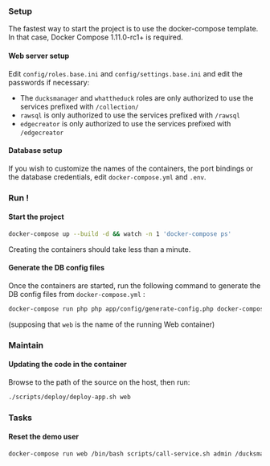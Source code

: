 ### Setup

The fastest way to start the project is to use the docker-compose template. In that case, Docker Compose 1.11.0-rc1+ is required.

#### Web server setup

Edit `config/roles.base.ini` and `config/settings.base.ini` and edit the passwords if necessary:
* The `ducksmanager` and `whattheduck` roles are only authorized to use the services prefixed with `/collection/`
* `rawsql` is only authorized to use the services prefixed with `/rawsql`
* `edgecreator` is only authorized to use the services prefixed with `/edgecreator`

#### Database setup

If you wish to customize the names of the containers, the port bindings or the database credentials, edit `docker-compose.yml` and `.env`.

### Run !

#### Start the project

```bash
docker-compose up --build -d && watch -n 1 'docker-compose ps'
```

Creating the containers should take less than a minute. 

#### Generate the DB config files

Once the containers are started, run the following command to generate the DB config files from `docker-compose.yml` :
```bash
docker-compose run php php app/config/generate-config.php docker-compose.yml .env
```
(supposing that `web` is the name of the running Web container)


### Maintain

#### Updating the code in the container

Browse to the path of the source on the host, then run: 
```bash
./scripts/deploy/deploy-app.sh web
```


### Tasks

#### Reset the demo user

```bash
docker-compose run web /bin/bash scripts/call-service.sh admin /ducksmanager/resetDemo
```
